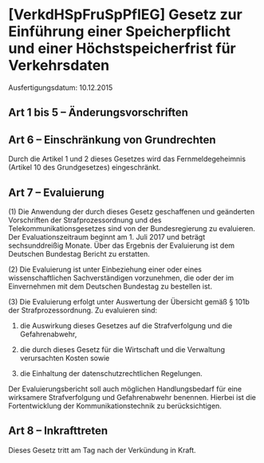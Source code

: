 # [VerkdHSpFruSpPflEG] Gesetz zur Einführung einer Speicherpflicht und einer Höchstspeicherfrist für Verkehrsdaten

Ausfertigungsdatum: 10.12.2015

 

## Art 1 bis 5 – Änderungsvorschriften


## Art 6 – Einschränkung von Grundrechten

Durch die Artikel 1 und 2 dieses Gesetzes wird das Fernmeldegeheimnis (Artikel 10 des Grundgesetzes) eingeschränkt.


## Art 7 – Evaluierung

(1) Die Anwendung der durch dieses Gesetz geschaffenen und geänderten Vorschriften der Strafprozessordnung und des Telekommunikationsgesetzes sind von der Bundesregierung zu evaluieren. Der Evaluationszeitraum beginnt am 1. Juli 2017 und beträgt sechsunddreißig Monate. Über das Ergebnis der Evaluierung ist dem Deutschen Bundestag Bericht zu erstatten.

(2) Die Evaluierung ist unter Einbeziehung einer oder eines wissenschaftlichen Sachverständigen vorzunehmen, die oder der im Einvernehmen mit dem Deutschen Bundestag zu bestellen ist.

(3) Die Evaluierung erfolgt unter Auswertung der Übersicht gemäß § 101b der Strafprozessordnung. Zu evaluieren sind:

1. die Auswirkung dieses Gesetzes auf die Strafverfolgung und die Gefahrenabwehr,

2. die durch dieses Gesetz für die Wirtschaft und die Verwaltung verursachten Kosten sowie

3. die Einhaltung der datenschutzrechtlichen Regelungen.

Der Evaluierungsbericht soll auch möglichen Handlungsbedarf für eine wirksamere Strafverfolgung und Gefahrenabwehr benennen. Hierbei ist die Fortentwicklung der Kommunikationstechnik zu berücksichtigen.


## Art 8 – Inkrafttreten

Dieses Gesetz tritt am Tag nach der Verkündung in Kraft.

